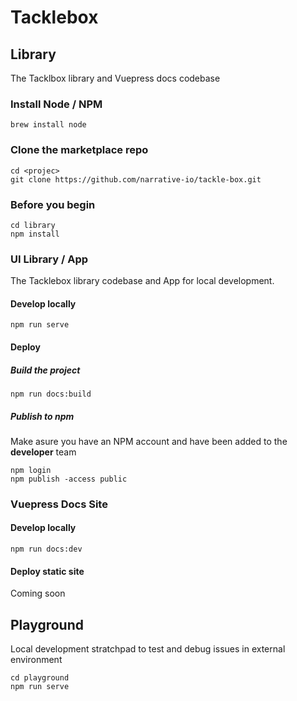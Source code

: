 # Tacklebox

## Library

The Tacklbox library and Vuepress docs codebase

### Install Node / NPM
`brew install node`

### Clone the marketplace repo
```
cd <projec>
git clone https://github.com/narrative-io/tackle-box.git
```

### Before you begin

```
cd library
npm install
```

### UI Library / App

The Tacklebox library codebase and App for local development. 

#### Develop locally

```
npm run serve
```


#### Deploy


##### Build the project

```
npm run docs:build
```

##### Publish to npm

Make asure you have an NPM account and have been added to the __developer__ team

```
npm login
npm publish -access public
```

### Vuepress Docs Site

#### Develop locally

```
npm run docs:dev
```

#### Deploy static site

Coming soon

## Playground

Local development stratchpad to test and debug issues in external environment

```
cd playground
npm run serve
```